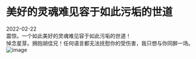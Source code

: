 美好的灵魂难见容于如此污垢的世道
===
2022-02-22<br>
震惊。一个如此美好的灵魂难见容于如此污垢的世道！<br>
悼念星芽。拥抱胡佳兄！任何语言都无法抚慰你的受伤害，我只想与你同醉一场。<br>
![image](https://user-images.githubusercontent.com/98999822/155222238-87b8a0be-6129-4fcf-8c27-a5e5d1c691c7.png)
